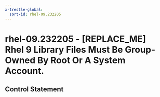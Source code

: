 ```yaml
---
x-trestle-global:
  sort-id: rhel-09.232205
---
```


# rhel-09.232205 - \[REPLACE_ME\] Rhel 9 Library Files Must Be Group-Owned By Root Or A System Account.

## Control Statement
